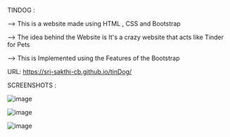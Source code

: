 TINDOG :

--> This is a website made using HTML , CSS and Bootstrap

--> The idea behind the Website is It's a crazy website that acts like Tinder for Pets 

--> This is Implemented using the Features of the Bootstrap


URL:  https://sri-sakthi-cb.github.io/tinDog/

SCREENSHOTS :

![image](https://github.com/Sri-Sakthi-CB/tinDog/assets/95374074/ed62d36d-6f83-4d66-9e3b-679b8b9c6fd2)

![image](https://github.com/Sri-Sakthi-CB/tinDog/assets/95374074/a7f74710-d3b6-4d04-93fa-c0d898ac07da)

![image](https://github.com/Sri-Sakthi-CB/tinDog/assets/95374074/a7ac5f92-ef97-4a2c-a0bc-0c520616dca1)


